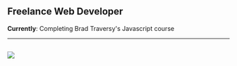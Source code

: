 

## Freelance Web Developer                                                                     
**Currently**: Completing Brad Traversy's Javascript course    




---
![](https://cdn.dribbble.com/users/2056345/screenshots/16392429/media/69eaab518cb9d6e2629746654fef9359.png)
---









